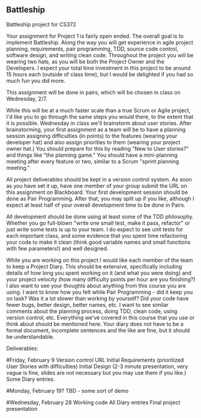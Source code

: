 ## Battleship
Battleship project for CS372

Your assignment for Project 1 is fairly open ended. The overall goal is to implement Battleship. Along the way you will get experience in agile project planning, requirements, pair programming, TDD, source code control, software design, and writing clean code. Throughout the project you will be wearing two hats, as you will be both the Project Owner and the Developers. I expect your total time investment in this project to be around 15 hours each (outside of class time), but I would be delighted if you had so much fun you did more.

This assignment will be done in pairs, which will be chosen in class on Wednesday, 2/7.

While this will be at a much faster scale than a true Scrum or Agile project, I'd like you to go through the same steps you would there, to the extent that it is possible. Wednesday in class we'll brainstorm about user stories. After brainstorming, your first assignment as a team will be to have a planning session assigning difficulties (in points) to the features (wearing your developer hat) and also assign priorities to them (wearing your project owner hat.) You should prepare for this by reading "New to User stories?" and things like "the planning game." You should have a mini-planning meeting after every feature or two, similar to a Scrum "sprint planning meeting."

All project deliverables should be kept in a version control system. As soon as you have set it up, have one member of your group submit the URL on this assignment on Blackboard. Your first development session should be done as Pair Programming. After that, you may split up if you like, although I expect at least half of your overall development time to be done in Pairs.

All development should be done using at least some of the TDD philosophy. Whether you go full-blown "write one small test, make it pass, refactor" or just write some tests is up to your team. I do expect to see unit tests for each important class, and some evidence that you spent time refactoring your code to make it clean (think good variable names and small functions with few parameters!) and well designed.

While you are working on this project I would like each member of the team to keep a Project Diary. This should be extensive, specifically including details of how long you spent working on it (and what you were doing) and your project velocity (how many difficulty points per hour are you finishing?) I also want to see your thoughts about anything from this course you are using. I want to know how you felt while Pair Programming - did it keep you on task? Was it a lot slower than working by yourself? Did your code have fewer bugs, better design, better names, etc. I want to see similar comments about the planning process, doing TDD, clean code, using version control, etc. Everything we've covered in this course that you use or think about should be mentioned here. Your diary does not have to be a formal document, incomplete sentences and the like are fine, but it should be understandable.

Deliverables:

#Friday, February 9
Version control URL
Initial Requirements (prioritized User Stories with difficulties)
Initial Design (2-3 minute presentation, very vague is fine, slides are not necessary but you may use them if you like.)
Some Diary entries.

#Monday, February 19?
TBD - some sort of demo

#Wednesday, February 28
Working code
All Diary entries
Final project presentation
